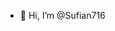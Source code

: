 - 👋 Hi, I’m @Sufian716

<!---
Sufian716/Sufian716 is a ✨ special ✨ repository because its `README.md` (this file) appears on your GitHub profile.
You can click the Preview link to take a look at your changes.
--->
